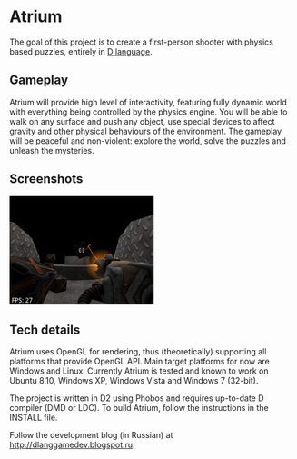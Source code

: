 Atrium
======
The goal of this project is to create a first-person shooter with physics based puzzles, entirely in [D language](http://dlang.org).

Gameplay
--------
Atrium will provide high level of interactivity, featuring fully dynamic world with everything being controlled by the physics engine. You will be able to walk on any surface and push any object, use special devices to affect gravity and other physical behaviours of the environment. The gameplay will be peaceful and non-violent: explore the world, solve  the puzzles and unleash the mysteries.

Screenshots
-----------
[![Screenshot1](/screenshots/001_thumb.jpg)](/screenshots/001.jpg)

Tech details
------------
Atrium uses OpenGL for rendering, thus (theoretically) supporting all platforms that provide OpenGL API. Main target platforms for now are Windows and Linux. Currently Atrium is tested and known to work on Ubuntu 8.10, Windows XP, Windows Vista and Windows 7 (32-bit).

The project is written in D2 using Phobos and requires up-to-date D compiler (DMD or LDC). To build Atrium, follow the instructions in the INSTALL file.

Follow the development blog (in Russian) at http://dlanggamedev.blogspot.ru.
